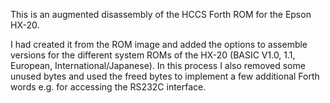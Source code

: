 This is an augmented disassembly of the HCCS Forth ROM for the Epson HX-20.

I had created it from the ROM image and added the options to assemble versions for the different system ROMs of the HX-20 (BASIC V1.0, 1.1, European, International/Japanese).
In this process I also removed some unused bytes and used the freed bytes to implement a few additional Forth words e.g. for accessing the RS232C interface.
